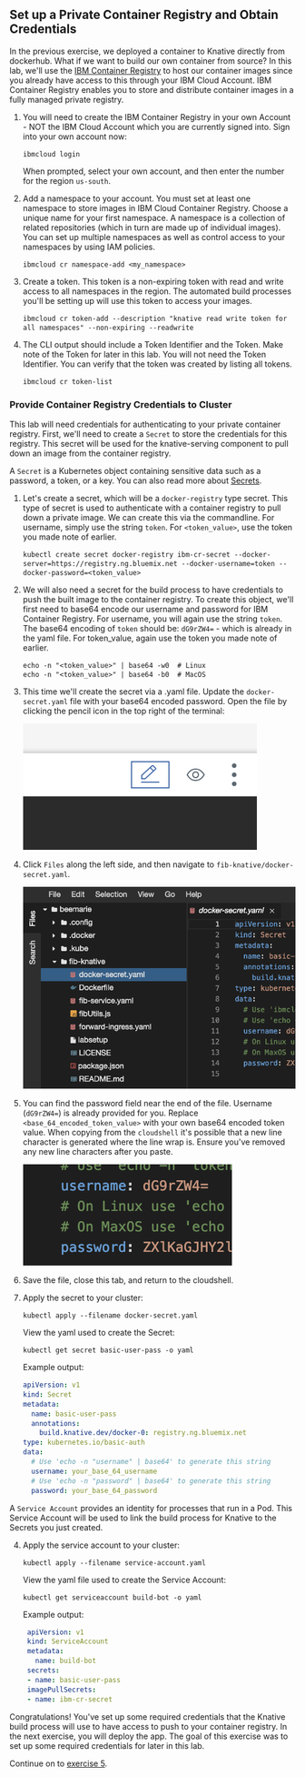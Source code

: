 ## Set up a Private Container Registry and Obtain Credentials

In the previous exercise, we deployed a container to Knative directly from dockerhub. What if we want to build our own container from source? In this lab, we'll use the [IBM Container Registry](https://console.bluemix.net/docs/services/Registry/registry_overview.html#registry_overview) to host our container images since you already have access to this through your IBM Cloud Account. IBM Container Registry enables you to store and distribute container images in a fully managed private registry.

1. You will need to create the IBM Container Registry in your own Account - NOT the IBM Cloud Account which you are currently signed into. Sign into your own account now:

    ```
    ibmcloud login
    ```

    When prompted, select your own account, and then enter the number for the region `us-south`.


1. Add a namespace to your account. You must set at least one namespace to store images in IBM Cloud Container Registry. Choose a unique name for your first namespace. A namespace is a collection of related repositories (which in turn are made up of individual images). You can set up multiple namespaces as well as control access to your namespaces by using IAM policies.

    ```
    ibmcloud cr namespace-add <my_namespace>
    ```
2. Create a token. This token is a non-expiring token with read and write access to all namespaces in the region. The automated build processes you'll be setting up will use this token to access your images.

    ```
    ibmcloud cr token-add --description "knative read write token for all namespaces" --non-expiring --readwrite
    ```

3. The CLI output should include a Token Identifier and the Token. Make note of the Token for later in this lab. You will not need the Token Identifier. You can verify that the token was created by listing all tokens.

    ```
    ibmcloud cr token-list
    ```

### Provide Container Registry Credentials to Cluster
This lab will need credentials for authenticating to your private container registry. First, we'll need to create a `Secret` to store the credentials for this registry. This secret will be used for the knative-serving component to pull down an image from the container registry.

A `Secret` is a Kubernetes object containing sensitive data such as a password, a token, or a key. You can also read more about [Secrets](https://kubernetes.io/docs/concepts/configuration/secret/).

1. Let's create a secret, which will be a `docker-registry` type secret. This type of secret is used to authenticate with a container registry to pull down a private image. We can create this via the commandline. For username, simply use the string `token`. For `<token_value>`, use the token you made note of earlier.

    ```
    kubectl create secret docker-registry ibm-cr-secret --docker-server=https://registry.ng.bluemix.net --docker-username=token --docker-password=<token_value>
    ```

2. We will also need a secret for the build process to have credentials to push the built image to the container registry. To create this object, we'll first need to base64 encode our username and password for IBM Container Registry. For username, you will again use the string `token`. The base64 encoding of `token` should be: `dG9rZW4=` - which is already in the yaml file.  For token_value, again use the token you made note of earlier.

    ```
    echo -n "<token_value>" | base64 -w0  # Linux
    echo -n "<token_value>" | base64 -b0  # MacOS
    ```

3. This time we'll create the secret via a .yaml file. Update the `docker-secret.yaml` file with your base64 encoded password. Open the file by clicking the pencil icon in the top right of the terminal:

    ![](../README_images/pencil.png)

4. Click `Files` along the left side, and then navigate to `fib-knative/docker-secret.yaml`.

    ![](../README_images/docker-secret.png)

5. You can find the password field near the end of the file. Username (`dG9rZW4=`) is already provided for you.  Replace `<base_64_encoded_token_value>` with your own base64 encoded token value. When copying from the `cloudshell` it's possible that a new line character is generated where the line wrap is. Ensure you've removed any new line characters after you paste.

    ![](../README_images/password.png)

6. Save the file, close this tab, and return to the cloudshell.

7. Apply the secret to your cluster:

    ```
    kubectl apply --filename docker-secret.yaml
    ```

    View the yaml used to create the Secret:
    ```
    kubectl get secret basic-user-pass -o yaml
    ```

    Example output:

    ```yaml
    apiVersion: v1
    kind: Secret
    metadata:
      name: basic-user-pass
      annotations:
        build.knative.dev/docker-0: registry.ng.bluemix.net
    type: kubernetes.io/basic-auth
    data:
      # Use 'echo -n "username" | base64' to generate this string
      username: your_base_64_username
      # Use 'echo -n "password" | base64' to generate this string
      password: your_base_64_password
    ```

A `Service Account` provides an identity for processes that run in a Pod. This Service Account will be used to link the build process for Knative to the Secrets you just created.

4. Apply the service account to your cluster:

    ```
    kubectl apply --filename service-account.yaml
    ```

    View the yaml file used to create the Service Account:
    ```
    kubectl get serviceaccount build-bot -o yaml
    ```

    Example output:
    ```yaml
     apiVersion: v1
     kind: ServiceAccount
     metadata:
       name: build-bot
     secrets:
     - name: basic-user-pass
     imagePullSecrets:
     - name: ibm-cr-secret
    ```


Congratulations! You've set up some required credentials that the Knative build process will use to have access to push to your container registry. In the next exercise, you will deploy the app. The goal of this exercise was to set up some required credentials for later in this lab.


Continue on to [exercise 5](../exercise-5/README.md).